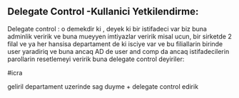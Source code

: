 ## Delegate Control -Kullanici Yetkilendirme:

Delegate control : o demekdir ki , deyek ki bir istifadeci var biz buna adminlik veririk ve buna mueyyen imtiyazlar veririk 
misal ucun, bir sirketde 2 filal ve ya her hansisa departament de ki isciye  var ve bu filiallarin birinde  user yaradiriq ve buna ancaq AD  de user and comp da ancaq 
istifadecilerin parollarin resetlemeyi veririk buna delegate control deyiriler:

#icra

geliril departament uzerinde sag duyme + delegate control edirik
